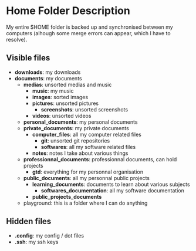 # Home Folder Description

My entire $HOME folder is backed up and synchronised between my computers (alhough some merge errors can appear, which I have to resolve).

## Visible files

  - **downloads**: my downloads
  - **documents**: my documents
    - **medias**: unsorted medias and music
      - **music**: my music
      - **images**: sorted images
      - **pictures**: unsorted pictures
        - **screenshots**: unsorted screenshots
      - **videos**: unsorted videos
    - **personal_documents**: my personal documents
    - **private_documents**: my private documents
      - **computer_files**: all my computer related files
        - **git**: unsorted git repositories
        - **softwares**: all my software related files
      - **notes**: notes I take about various things
    - **professionnal_documents**: professionnal documents, can hold projects
      - **gtd**: everything for my personnal organisation
    - **public_documents**: all my personnal public projects
      - **learning_documents**: documents to learn about various subjects
          - **softwares_documentation**: all my software documentation
      - **public_projects_documents**
    - playground: this is a folder where I can do anything

## Hidden files

  - **.config**: my config / dot files
  - **.ssh**: my ssh keys

